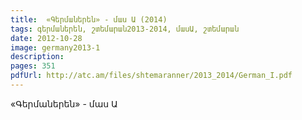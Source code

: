 ```yaml
---
title:  «Գերմաներեն» - մաս Ա (2014) 
tags: գերմաներեն, շտեմարան2013-2014, մասԱ, շտեմարան
date: 2012-10-28
image: germany2013-1
description: 
pages: 351
pdfUrl: http://atc.am/files/shtemaranner/2013_2014/German_I.pdf
---
```



«Գերմաներեն» - մաս Ա